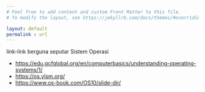 ```yaml
---
# Feel free to add content and custom Front Matter to this file.
# To modify the layout, see https://jekyllrb.com/docs/themes/#overriding-theme-defaults

layout: default
permalink : url
---
```

<div>
    <p>link-link berguna seputar Sistem Operasi</p>
    <ul>
        <li><a href="https://edu.gcfglobal.org/en/computerbasics/understanding-operating-systems/1/">https://edu.gcfglobal.org/en/computerbasics/understanding-operating-systems/1/</a></li>
        <li><a href="https://os.vlsm.org/">https://os.vlsm.org/</a></li>
        <li><a href="https://www.os-book.com/OS10/slide-dir/">https://www.os-book.com/OS10/slide-dir/</a></li>
    </ul>
</div>
